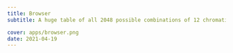 ```yaml
---
title: Browser
subtitle: A huge table of all 2048 possible combinations of 12 chromatic notes

cover: apps/browser.png
date: 2021-04-19
---
```


<script setup>
import chromaBrowser from './browser.vue'
</script>

<chroma-browser />
